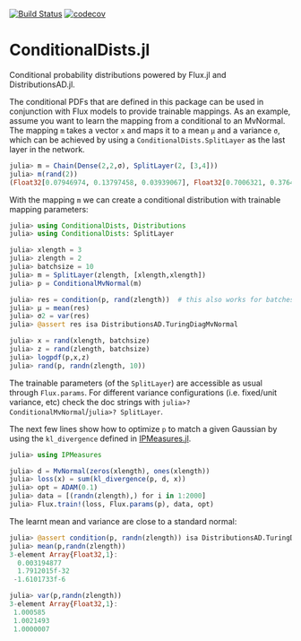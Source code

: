 [![Build Status](https://travis-ci.com/aicenter/ConditionalDists.jl.svg?branch=master)](https://travis-ci.com/aicenter/ConditionalDists.jl)
[![codecov](https://codecov.io/gh/aicenter/ConditionalDists.jl/branch/master/graph/badge.svg)](https://codecov.io/gh/aicenter/ConditionalDists.jl)

# ConditionalDists.jl

Conditional probability distributions powered by Flux.jl and DistributionsAD.jl.

The conditional PDFs that are defined in this package can be used in
conjunction with Flux models to provide trainable mappings. As an example,
assume you want to learn the mapping from a conditional to an MvNormal.  The
mapping `m` takes a vector `x` and maps it to a mean `μ` and a variance `σ`,
which can be achieved by using a `ConditionalDists.SplitLayer` as the last
layer in the network.
```julia
julia> m = Chain(Dense(2,2,σ), SplitLayer(2, [3,4]))
julia> m(rand(2))
(Float32[0.07946974, 0.13797458, 0.03939067], Float32[0.7006321, 0.37641272, 0.3586885, 0.82230335])
```

With the mapping `m` we can create a conditional distribution with trainable
mapping parameters:
```julia
julia> using ConditionalDists, Distributions
julia> using ConditionalDists: SplitLayer

julia> xlength = 3
julia> zlength = 2
julia> batchsize = 10
julia> m = SplitLayer(zlength, [xlength,xlength])
julia> p = ConditionalMvNormal(m)

julia> res = condition(p, rand(zlength))  # this also works for batches!
julia> μ = mean(res)
julia> σ2 = var(res)
julia> @assert res isa DistributionsAD.TuringDiagMvNormal

julia> x = rand(xlength, batchsize)
julia> z = rand(zlength, batchsize)
julia> logpdf(p,x,z)
julia> rand(p, randn(zlength, 10))
```
The trainable parameters (of the `SplitLayer`) are accessible as usual through
`Flux.params`. For different variance configurations (i.e. fixed/unit variance,
etc) check the doc strings with `julia>? ConditionalMvNormal`/`julia>?
SplitLayer`.


The next few lines show how to optimize `p` to match a
given Gaussian by using the `kl_divergence` defined in
[IPMeasures.jl](https://github.com/aicenter/IPMeasures.jl).

```julia
julia> using IPMeasures

julia> d = MvNormal(zeros(xlength), ones(xlength))
julia> loss(x) = sum(kl_divergence(p, d, x))
julia> opt = ADAM(0.1)
julia> data = [(randn(zlength),) for i in 1:2000]
julia> Flux.train!(loss, Flux.params(p), data, opt)
```
The learnt mean and variance are close to a standard normal:
```julia
julia> @assert condition(p, randn(zlength)) isa DistributionsAD.TuringDiagMvNormal
julia> mean(p,randn(zlength))
3-element Array{Float32,1}:
  0.003194877
  1.7912015f-32
 -1.6101733f-6

julia> var(p,randn(zlength))
3-element Array{Float32,1}:
 1.000585
 1.0021493
 1.0000007
```
